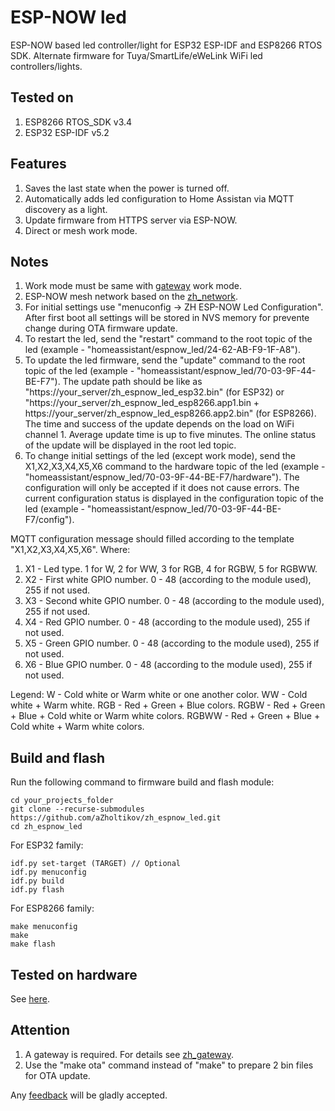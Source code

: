 # ESP-NOW led

ESP-NOW based led controller/light for ESP32 ESP-IDF and ESP8266 RTOS SDK. Alternate firmware for Tuya/SmartLife/eWeLink WiFi led controllers/lights.

## Tested on

1. ESP8266 RTOS_SDK v3.4
2. ESP32 ESP-IDF v5.2

## Features

1. Saves the last state when the power is turned off.
2. Automatically adds led configuration to Home Assistan via MQTT discovery as a light.
3. Update firmware from HTTPS server via ESP-NOW.
4. Direct or mesh work mode.

## Notes

1. Work mode must be same with [gateway](https://github.com/aZholtikov/zh_gateway) work mode.
2. ESP-NOW mesh network based on the [zh_network](https://github.com/aZholtikov/zh_network).
3. For initial settings use "menuconfig -> ZH ESP-NOW Led Configuration". After first boot all settings will be stored in NVS memory for prevente change during OTA firmware update.
4. To restart the led, send the "restart" command to the root topic of the led (example - "homeassistant/espnow_led/24-62-AB-F9-1F-A8").
5. To update the led firmware, send the "update" command to the root topic of the led (example - "homeassistant/espnow_led/70-03-9F-44-BE-F7"). The update path should be like as "https://your_server/zh_espnow_led_esp32.bin" (for ESP32) or "https://your_server/zh_espnow_led_esp8266.app1.bin + https://your_server/zh_espnow_led_esp8266.app2.bin" (for ESP8266). The time and success of the update depends on the load on WiFi channel 1. Average update time is up to five minutes. The online status of the update will be displayed in the root led topic.
6. To change initial settings of the led (except work mode), send the X1,X2,X3,X4,X5,X6 command to the hardware topic of the led (example - "homeassistant/espnow_led/70-03-9F-44-BE-F7/hardware"). The configuration will only be accepted if it does not cause errors. The current configuration status is displayed in the configuration topic of the led (example - "homeassistant/espnow_led/70-03-9F-44-BE-F7/config").

MQTT configuration message should filled according to the template "X1,X2,X3,X4,X5,X6". Where:

1. X1 - Led type. 1 for W, 2 for WW, 3 for RGB, 4 for RGBW, 5 for RGBWW.
2. X2 - First white GPIO number. 0 - 48 (according to the module used), 255 if not used.
3. X3 - Second white GPIO number. 0 - 48 (according to the module used), 255 if not used.
4. X4 - Red GPIO number. 0 - 48 (according to the module used), 255 if not used.
5. X5 - Green GPIO number. 0 - 48 (according to the module used), 255 if not used.
6. X6 - Blue GPIO number. 0 - 48 (according to the module used), 255 if not used.

Legend:
W - Cold white or Warm white or one another color.
WW - Cold white + Warm white.
RGB - Red + Green + Blue colors.
RGBW - Red + Green + Blue + Cold white or Warm white colors.
RGBWW - Red + Green + Blue + Cold white + Warm white colors.

## Build and flash

Run the following command to firmware build and flash module:

```text
cd your_projects_folder
git clone --recurse-submodules https://github.com/aZholtikov/zh_espnow_led.git
cd zh_espnow_led
```

For ESP32 family:

```text
idf.py set-target (TARGET) // Optional
idf.py menuconfig
idf.py build
idf.py flash
```

For ESP8266 family:

```text
make menuconfig
make
make flash
```

## Tested on hardware

See [here](https://github.com/aZholtikov/zh_espnow_led/tree/main/hardware).

## Attention

1. A gateway is required. For details see [zh_gateway](https://github.com/aZholtikov/zh_gateway).
2. Use the "make ota" command instead of "make" to prepare 2 bin files for OTA update.

Any [feedback](mailto:github@azholtikov.ru) will be gladly accepted.
